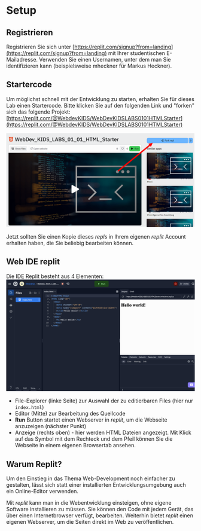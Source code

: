 # Setup

## Registrieren

Registrieren Sie sich unter  [https://replit.com/signup?from=landing](https://replit.com/signup?from=landing) mit Ihrer studentischen E-Mailadresse. Verwenden Sie einen Usernamen, unter dem man Sie identifizieren kann (beispielsweise mheckner für Markus Heckner).

## Startercode

Um möglichst schnell mit der Entwicklung zu starten, erhalten Sie für dieses Lab einen Startercode.
Bitte klicken Sie auf den folgenden Link und "forken" sich das folgende Projekt:
[https://replit.com/@WebdevKIDS/WebDevKIDSLABS0101HTMLStarter](https://replit.com/@WebdevKIDS/WebDevKIDSLABS0101HTMLStarter)

![img.png](img/fork_me.png)

Jetzt sollten Sie einen Kopie dieses *repls* in Ihrem eigenen *replit* Account erhalten haben, die Sie beliebig bearbeiten können.

## Web IDE replit

Die IDE Replit besteht aus 4 Elementen:
![img.png](img/replit_IDE.png)

- File-Explorer (linke Seite) zur Auswahl der zu editierbaren Files (hier nur `index.html`)
- Editor (Mitte) zur Bearbeitung des Quellcode
- **Run** Button startet einen Webserver in *replit*, um die Webseite anzuzeigen (nächster Punkt)
- Anzeige (rechts oben) - hier werden HTML Dateien angezeigt. Mit Klick auf das Symbol mit dem Rechteck und dem Pfeil können Sie die Webseite in einem eigenen Browsertab ansehen.

## Warum Replit?

Um den Einstieg in das Thema Web-Development noch einfacher zu gestalten, lässt sich statt einer installierten Entwicklungsumgebung auch ein Online-Editor verwenden.

Mit *replit* kann man in die Webentwicklung einsteigen, ohne eigene Software installieren zu müssen. Sie können den Code mit jedem Gerät, das über einen Internetbrowser verfügt, bearbeiten. Weiterhin bietet *replit* einen eigenen Webserver, um die Seiten direkt im Web zu veröffentlichen.
